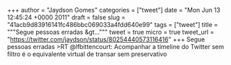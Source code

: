 
+++
author = "Jaydson Gomes"
categories = ["tweet"]
date = "Mon Jun 13 12:45:24 +0000 2011"
draft = false
slug = "41acb9d83916141fc486bbc069033a4fdd640e99"
tags = ["tweet"]
title = """Segue pessoas erradas &gt..."""
tweet = true
micro = true
tweet_url = "https://twitter.com/jaydson/status/80254440573116416"
+++
Segue pessoas erradas &gt;RT @lfbittencourt: Acompanhar a timeline do Twitter sem filtro é o equivalente virtual de transar sem preservativo
